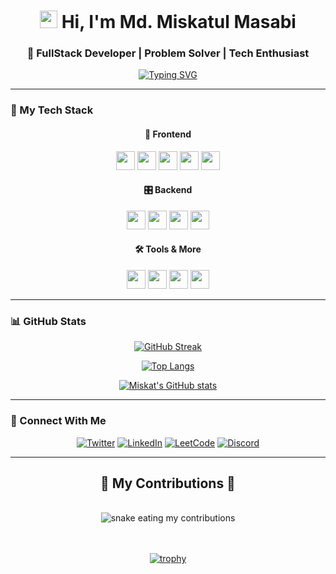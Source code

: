 <h1 align="center">
  <img src="https://media.giphy.com/media/hvRJCLFzcasrR4ia7z/giphy.gif" width="28"> 
  Hi, I'm Md. Miskatul Masabi
</h1>
<h3 align="center">🚀 FullStack Developer | Problem Solver | Tech Enthusiast</h3>

<p align="center">
  <a href="https://git.io/typing-svg">
    <img src="https://readme-typing-svg.demolab.com?font=Fira+Code&pause=1000&width=435&lines=%F0%9F%92%BB+FullStack+Developer;%F0%9F%A7%91%E2%80%8D%F0%9F%92%BB+Clean+Code+Advocate;%F0%9F%93%9A+Continuous+Learner;%F0%9F%92%AC+Open+for+Collaborations&center=true&vCenter=true&color=FF00FF&size=22" alt="Typing SVG" />
  </a>
</p>

---

### 🎨 My Tech Stack

<div align="center">

#### 🌈 Frontend
<img src="https://img.shields.io/badge/HTML5-%23E34F26.svg?style=for-the-badge&logo=html5&logoColor=white" height="30">
<img src="https://img.shields.io/badge/CSS3-%231572B6.svg?style=for-the-badge&logo=css3&logoColor=white" height="30">
<img src="https://img.shields.io/badge/JavaScript-%23F7DF1E.svg?style=for-the-badge&logo=javascript&logoColor=black" height="30">
<img src="https://img.shields.io/badge/React-%2361DAFB.svg?style=for-the-badge&logo=react&logoColor=black" height="30">
<img src="https://img.shields.io/badge/Tailwind_CSS-%2338B2AC.svg?style=for-the-badge&logo=tailwind-css&logoColor=white" height="30">

#### 🎛️ Backend
<img src="https://img.shields.io/badge/Java-%23007396.svg?style=for-the-badge&logo=java&logoColor=white" height="30">
<img src="https://img.shields.io/badge/Python-%233776AB.svg?style=for-the-badge&logo=python&logoColor=white" height="30">
<img src="https://img.shields.io/badge/MySQL-%234479A1.svg?style=for-the-badge&logo=mysql&logoColor=white" height="30">
<img src="https://img.shields.io/badge/PostgreSQL-%23336791.svg?style=for-the-badge&logo=postgresql&logoColor=white" height="30">

#### 🛠️ Tools & More
<img src="https://img.shields.io/badge/Figma-%23F24E1E.svg?style=for-the-badge&logo=figma&logoColor=white" height="30">
<img src="https://img.shields.io/badge/Adobe%20Photoshop-%2331A8FF.svg?style=for-the-badge&logo=adobe-photoshop&logoColor=white" height="30">
<img src="https://img.shields.io/badge/Flutter-%2302569B.svg?style=for-the-badge&logo=flutter&logoColor=white" height="30">
<img src="https://img.shields.io/badge/C-%23A8B9CC.svg?style=for-the-badge&logo=c&logoColor=black" height="30">

</div>

---

### 📊 GitHub Stats

<div align="center">
  
[![GitHub Streak](https://streak-stats.demolab.com?user=mmiskatul&theme=radical&hide_border=true&border_radius=10&mode=weekly)](https://git.io/streak-stats)

[![Top Langs](https://github-readme-stats.vercel.app/api/top-langs/?username=mmiskatul&layout=compact&theme=radical&hide_border=true&border_radius=10)](https://github.com/mmiskatul)

[![Miskat's GitHub stats](https://github-readme-stats.vercel.app/api?username=mmiskatul&show_icons=true&theme=radical&hide_border=true&border_radius=10&include_all_commits=true)](https://github.com/mmiskatul)

</div>

---

### 🌟 Connect With Me

<div align="center">
  
[![Twitter](https://img.shields.io/badge/Twitter-%231DA1F2.svg?style=for-the-badge&logo=Twitter&logoColor=white)](https://twitter.com/md_masabi)
[![LinkedIn](https://img.shields.io/badge/linkedin-%230077B5.svg?style=for-the-badge&logo=linkedin&logoColor=white)](https://linkedin.com/in/md-mishkatul-masabi-b55b76292)
[![LeetCode](https://img.shields.io/badge/LeetCode-%23FFA116.svg?style=for-the-badge&logo=LeetCode&logoColor=black)](https://www.leetcode.com/mmiskatul)
[![Discord](https://img.shields.io/badge/Discord-%235865F2.svg?style=for-the-badge&logo=discord&logoColor=white)](https://discord.gg/miskat4584)

</div>

---

<div align="center">
  <h2>🐍 My Contributions 🐍</h2>
  <br/>
  <img alt="snake eating my contributions" src="https://raw.githubusercontent.com/mmiskatul/mmiskatul/main/snake.svg" />
  <br/><br/><br/>
</div>


<div align="center">
  
[![trophy](https://github-profile-trophy.vercel.app/?username=mmiskatul&theme=radical&no-frame=true&row=1&margin-w=15&margin-h=15)](https://github.com/ryo-ma/github-profile-trophy)

</div>
